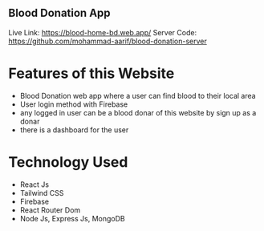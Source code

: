 ## Blood Donation App

Live Link: https://blood-home-bd.web.app/
Server Code: https://github.com/mohammad-aarif/blood-donation-server

# Features of this Website

* Blood Donation web app where a user can find blood to their local area
* User login method with Firebase
* any logged in user can be a blood donar of this website by sign up as a donar
* there is a dashboard for the user

# Technology Used

* React Js
* Tailwind CSS
* Firebase
* React Router Dom
* Node Js, Express Js, MongoDB 
